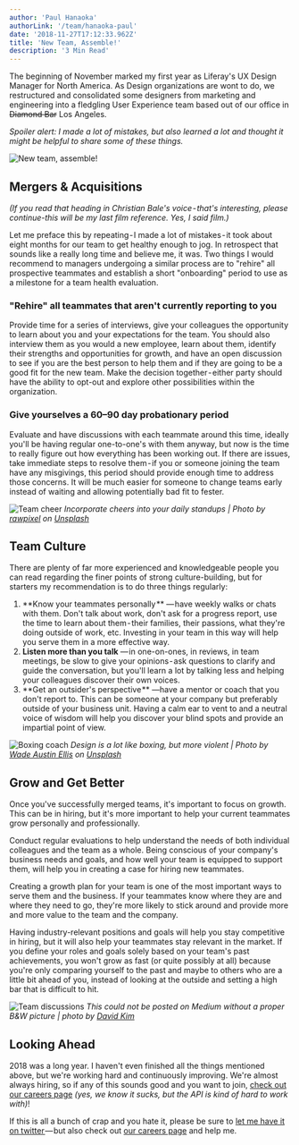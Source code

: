```yaml
---
author: 'Paul Hanaoka'
authorLink: '/team/hanaoka-paul'
date: '2018-11-27T17:12:33.962Z'
title: 'New Team, Assemble!'
description: '3 Min Read'
---
```


The beginning of November marked my first year as Liferay's UX Design Manager for North America. As Design organizations are wont to do, we restructured and consolidated some designers from marketing and engineering into a fledgling User Experience team based out of our office in ~~Diamond Bar~~ Los Angeles.

_Spoiler alert: I made a lot of mistakes, but also learned a lot and thought it might be helpful to share some of these things._

![New team, assemble!](/images/posts/assemble.jpg)

## Mergers & Acquisitions

_(If you read that heading in Christian Bale's voice - that's interesting, please continue-this will be my last film reference. Yes, I said film.)_

Let me preface this by repeating - I made a lot of mistakes - it took about eight months for our team to get healthy enough to jog. In retrospect that sounds like a really long time and believe me, it was.
Two things I would recommend to managers undergoing a similar process are to "rehire" all prospective teammates and establish a short "onboarding" period to use as a milestone for a team health evaluation.

### "Rehire" all teammates that aren't currently reporting to you

Provide time for a series of interviews, give your colleagues the opportunity to learn about you and your expectations for the team. You should also interview them as you would a new employee, learn about them, identify their strengths and opportunities for growth, and have an open discussion to see if you are the best person to help them and if they are going to be a good fit for the new team. Make the decision together - either party should have the ability to opt-out and explore other possibilities within the organization.

### Give yourselves a 60–90 day probationary period

Evaluate and have discussions with each teammate around this time, ideally you'll be having regular one-to-one's with them anyway, but now is the time to really figure out how everything has been working out. If there are issues, take immediate steps to resolve them - if you or someone joining the team have any misgivings, this period should provide enough time to address those concerns. It will be much easier for someone to change teams early instead of waiting and allowing potentially bad fit to fester.

![Team cheer](/images/posts/teamwork.jpg)
_Incorporate cheers into your daily standups | Photo by [rawpixel](https://unsplash.com/@rawpixel?utm_source=liferay&utm_medium=referral) on [Unsplash](https://unsplash.com?utm_source=liferay&utm_medium=referral)_

## Team Culture

There are plenty of far more experienced and knowledgeable people you can read regarding the finer points of strong culture-building, but for starters my recommendation is to do three things regularly:

1. **Know your teammates personally ** &mdash; have weekly walks or chats with them. Don't talk about work, don't ask for a progress report, use the time to learn about them - their families, their passions, what they're doing outside of work, etc. Investing in your team in this way will help you serve them in a more effective way.
1. **Listen more than you talk** &mdash; in one-on-ones, in reviews, in team meetings, be slow to give your opinions - ask questions to clarify and guide the conversation, but you'll learn a lot by talking less and helping your colleagues discover their own voices.
1. **Get an outsider's perspective ** &mdash;have a mentor or coach that you don't report to. This can be someone at your company but preferably outside of your business unit. Having a calm ear to vent to and a neutral voice of wisdom will help you discover your blind spots and provide an impartial point of view.

![Boxing coach](/images/posts/boxing.jpg)
_Design is a lot like boxing, but more violent | Photo by [Wade Austin Ellis](https://unsplash.com/@wadeaustinellis?utm_source=liferay&utm_medium=referral) on [Unsplash](https://unsplash.com?utm_source=liferay&utm_medium=referral)_

## Grow and Get Better

Once you've successfully merged teams, it's important to focus on growth. This can be in hiring, but it's more important to help your current teammates grow personally and professionally.

Conduct regular evaluations to help understand the needs of both individual colleagues and the team as a whole. Being conscious of your company's business needs and goals, and how well your team is equipped to support them, will help you in creating a case for hiring new teammates.

Creating a growth plan for your team is one of the most important ways to serve them and the business. If your teammates know where they are and where they need to go, they're more likely to stick around and provide more and more value to the team and the company.

Having industry-relevant positions and goals will help you stay competitive in hiring, but it will also help your teammates stay relevant in the market. If you define your roles and goals solely based on your team's past achievements, you won't grow as fast (or quite possibly at all) because you're only comparing yourself to the past and maybe to others who are a little bit ahead of you, instead of looking at the outside and setting a high bar that is difficult to hit.

![Team discussions](/images/posts/casual-ux-na-team-discussion.jpg)
_This could not be posted on Medium without a proper B&W picture | photo by [David Kim](https://liferay.design/team/kim-david)_

## Looking Ahead

2018 was a long year. I haven't even finished all the things mentioned above, but we're working hard and continuously improving. We're almost always hiring, so if any of this sounds good and you want to join, [check out our careers page](https://liferay.com/careers) _(yes, we know it sucks, but the API is kind of hard to work with)_! 

If this is all a bunch of crap and you hate it, please be sure to [let me have it on twitter ](https://twitter.com/plhnk)&mdash; but also check out [our careers page](https://liferay.com/careers) and help me.

